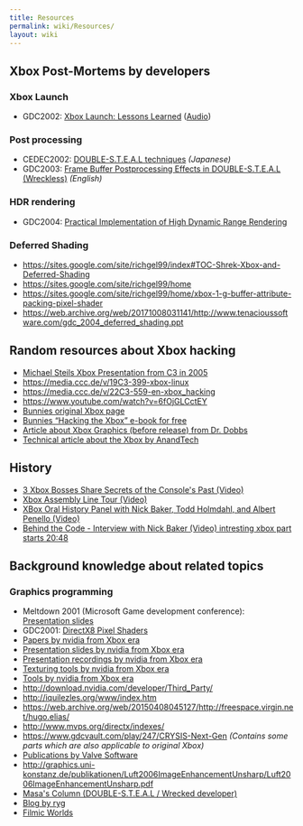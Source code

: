 ```yaml
---
title: Resources
permalink: wiki/Resources/
layout: wiki
---
```


Xbox Post-Mortems by developers
-------------------------------

### Xbox Launch

-   GDC2002: [Xbox Launch: Lessons
    Learned](https://www.powershow.com/download/6f1ff7-NmE2O/Xbox_Launch_Lessons_Learned_powerpoint_ppt_presentation)
    ([Audio](https://www.gdcvault.com/play/1022522/Xbox-Launch-Lessons))

### Post processing

-   CEDEC2002: [DOUBLE-S.T.E.A.L
    techniques](https://web.archive.org/web/20031212044938/http://www.daionet.gr.jp/~masa/column/2002-09-22.html)
    *(Japanese)*
-   GDC2003: [Frame Buffer Postprocessing Effects in DOUBLE-S.T.E.A.L
    (Wreckless)](https://web.archive.org/web/20031212140633/http://www.daionet.gr.jp/~masa/column/2003-03-21.html)
    *(English)*

### HDR rendering

-   GDC2004: [Practical Implementation of High Dynamic Range
    Rendering](https://web.archive.org/web/20060404103630/http://www.daionet.gr.jp/~masa/column/2004-04-04.html)

### Deferred Shading

-   <https://sites.google.com/site/richgel99/index#TOC-Shrek-Xbox-and-Deferred-Shading>
-   <https://sites.google.com/site/richgel99/home>
-   <https://sites.google.com/site/richgel99/home/xbox-1-g-buffer-attribute-packing-pixel-shader>
-   <https://web.archive.org/web/20171008031141/http://www.tenacioussoftware.com/gdc_2004_deferred_shading.ppt>

Random resources about Xbox hacking
-----------------------------------

-   [Michael Steils Xbox Presentation from C3 in
    2005](https://events.ccc.de/congress/2005/fahrplan/attachments/591-paper_xbox.pdf)
-   <https://media.ccc.de/v/19C3-399-xbox-linux>
-   <https://media.ccc.de/v/22C3-559-en-xbox_hacking>
-   <https://www.youtube.com/watch?v=6fOjGLCctEY>
-   [Bunnies original Xbox
    page](http://www.bunniestudios.com/bunnie/proj/anatak/xboxmod.html)
-   [Bunnies “Hacking the Xbox” e-book for
    free](https://www.nostarch.com/xboxfree)
-   [Article about Xbox Graphics (before release) from Dr.
    Dobbs](http://web.archive.org/web/20010417064218/ddj.com/articles/2000/0008/0008a/0008a.htm?topic=graphics)
-   [Technical article about the Xbox by
    AnandTech](http://www.anandtech.com/show/853)

History
-------

-   [3 Xbox Bosses Share Secrets of the Console's Past
    (Video)](https://www.youtube.com/watch?v=rUODlNffWmU)
-   [Xbox Assembly Line Tour
    (Video)](https://www.youtube.com/watch?v=iWQb7LGH71s)
-   [XBox Oral History Panel with Nick Baker, Todd Holmdahl, and Albert
    Penello (Video)](https://www.youtube.com/watch?v=_gOoI57q72M)
-   [Behind the Code - Interview with Nick Baker (Video) intresting xbox
    part starts
    20:48](https://www.youtube.com/watch?v=2VCb-y7MC5U?t=1248)

Background knowledge about related topics
-----------------------------------------

### Graphics programming

-   Meltdown 2001 (Microsoft Game development conference): [Presentation
    slides](https://web.archive.org/web/20060203201117/https://www.microsoft.com/mscorp/corpevents/meltdown2001/presentations.asp)
-   GDC2001: [DirectX8 Pixel
    Shaders](http://developer.download.nvidia.com/assets/gamedev/docs/GDC2K1_DX8_Pixel_Shaders.pdf)
-   [Papers by nvidia from Xbox
    era](http://download.nvidia.com/developer/Papers/)
-   [Presentation slides by nvidia from Xbox
    era](http://download.nvidia.com/developer/presentations/)
-   [Presentation recordings by nvidia from Xbox
    era](http://download.nvidia.com/developer/movies/)
-   [Texturing tools by nvidia from Xbox
    era](http://download.nvidia.com/developer/NVTextureSuite/)
-   [Tools by nvidia from Xbox
    era](http://download.nvidia.com/developer/Tools/)
-   <http://download.nvidia.com/developer/Third_Party/>
-   <http://iquilezles.org/www/index.htm>
-   <https://web.archive.org/web/20150408045127/http://freespace.virgin.net/hugo.elias/>
-   <http://www.mvps.org/directx/indexes/>
-   <https://www.gdcvault.com/play/247/CRYSIS-Next-Gen> *(Contains some
    parts which are also applicable to original Xbox)*
-   [Publications by Valve
    Software](https://www.valvesoftware.com/en/publications)
-   <http://graphics.uni-konstanz.de/publikationen/Luft2006ImageEnhancementUnsharp/Luft2006ImageEnhancementUnsharp.pdf>
-   [Masa's Column (DOUBLE-S.T.E.A.L / Wrecked
    developer)](https://web.archive.org/web/20090518092325/http://www.daionet.gr.jp:80/~masa/column/index.html)
-   [Blog by ryg](https://fgiesen.wordpress.com/)
-   [Filmic Worlds](http://filmicworlds.com/blog/)

